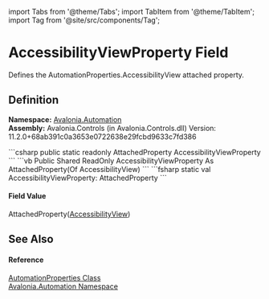 import Tabs from '@theme/Tabs'; 
import TabItem from '@theme/TabItem'; 
import Tag from '@site/src/components/Tag'; 

# AccessibilityViewProperty Field


Defines the AutomationProperties.AccessibilityView attached property.



## Definition
**Namespace:** <a href="N_Avalonia_Automation">Avalonia.Automation</a>  
**Assembly:** Avalonia.Controls (in Avalonia.Controls.dll) Version: 11.2.0+68ab391c0a3653e0722638e29fcbd9633c7fd386

<Tabs groupId="api-code-preview">
<TabItem value="csharp" label="C#">
```csharp
public static readonly AttachedProperty<AccessibilityView> AccessibilityViewProperty
```
</TabItem>
<TabItem value="vb" label="VB">
```vb
Public Shared ReadOnly AccessibilityViewProperty As AttachedProperty(Of AccessibilityView)
```
</TabItem>
<TabItem value="fsharp" label="F#">
```fsharp
static val AccessibilityViewProperty: AttachedProperty<AccessibilityView>
```
</TabItem>
</Tabs>



#### Field Value
AttachedProperty(<a href="T_Avalonia_Automation_AccessibilityView">AccessibilityView</a>)

## See Also


#### Reference
<a href="T_Avalonia_Automation_AutomationProperties">AutomationProperties Class</a>  
<a href="N_Avalonia_Automation">Avalonia.Automation Namespace</a>  
